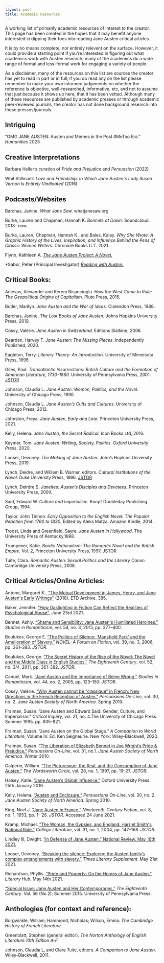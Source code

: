 ```yaml
---
layout: post
title: Academic Resources
---
```


A working list of primarily academic resources of interest to the creator. This page has been created in the hopes that it may benefit anyone interested in dipping their toes into reading Jane Austen critical articles. 

It is by no means complete, nor entirely relevent on the surface. However, it could provide a starting point if you're interested in figuring out what academics work with Austen research; many of the academics do a wide range of formal and less-formal work for engaging a variety of people.

As a disclaimer, many of the resources on this list are sources the creator has yet to read in part or in full; if you do read any on the list please remember to make your own informed judgements on whether the reference is objective, well-researched, informative, etc, and not to assume that just because it shows up here, that it has been vetted. Although many of these resources are published by academic presses or through academic peer-reviewed journals, the creator has not done background research into those presses/journals. 


## Intriguing
“OMG JANE AUSTEN: Austen and Memes in the Post #MeToo Era.” *Humanities* 2023

## Creative Interpretations
Barbara Heller’s curation of *Pride and Prejudice* and *Persuasion* (2022)

Whit Stillman’s *Love and Friendship: In Which Jane Austen's Lady Susan Vernon Is Entirely Vindicated* (2016)

## Podcasts/Websites
Barchas, Janine. *What Jane Saw.* whatjanesaw.org 

Burke, Lauren and Chapman, Hannah K. *Bonnets at Dawn.* Soundcloud. 2018- now.

Burke, Lauren; Chapman, Hannah K., and Bales, Kaley. *Why She Wrote: A Graphic History of the Lives, Inspiration, and Influence Behind the Pens of Classic Women Writers.* Chronicle Books LLT. 2021.  

Flynn, Kathleen A. [*The Jane Austen Project: A Novel.*](https://thejaneaustenproject.com/) 

*Sabor, Peter (Principal Investigator).[*Reading with Austen.*](https://www.readingwithausten.com/)

## Critical Books: 
Anievas, Alexander and Kerem Nisancioglu. *How the West Came to Rule: The Geopolitical 	Origins of Capitalism.* Pluto Press, 2015.


Butler, Marilyn. *Jane Austen and the War of Ideas.* Clarendon Press, 1988. 


Barchas, Janine. *The Lost Books of Jane Austen.* Johns Hopkins University Press, 2019.


Cossy, Valérie. *Jane Austen in Switzerland.* Editions Slatkine, 2006. 


Dearden, Harvey T. *Jane Austen: The Missing Pieces.* Independently Published, 2020. 


Eagleton, Terry. *Literary Theory: An Introduction.* University of Minnesota Press, 1996.


Giles, Paul. *Transatlantic Insurrections: British Culture and the Formation of American Literature, 1730-1860.* University of Pennsylvania Press, 2001. [JSTOR](www.jstor.org/stable/j.ctt3fhtvx)


Johnson, Claudia L. *Jane Austen: Women, Politics, and the Novel.* University of Chicago Press, 	1990. 


Johnson, Claudia L. *Jane Austen’s Cults and Cultures.* University of Chicago Press, 2012. 


Johnston, Freya. *Jane Austen, Early and Late.* Princeton University Press, 2021. 


Kelly, Helena. *Jane Austen, the Secret Radical.* Icon Books Ltd, 2016.


Keymer, Tom. *Jane Austen: Writing, Society, Politics. Oxford University Press*, 2020. 


Looser, Devoney. *The Making of Jane Austen.* John’s Hopkins University Press, 2019.


Lynch, Deidre, and William B. Warner, editors. *Cultural Institutions of the Novel.* Duke University Press, 1996. [JSTOR](www.jstor.org/stable/j.ctv11smf2v)


Lynch, Deirdre S. *Janeites: Austen’s Disciples and Devotees.* Princeton University Press, 2000. 


Said, Edward W. *Culture and Imperialism.* Knopf Doubleday Publishing Group, 1994. 


Taylor, John Tinnon. *Early Opposition to the English Novel: The Popular Reaction from 1760 to 	1830.* Edited by Aleks Matza. Amazon Kindle, 2014. 


Troost, Linda and Greenfield, Sayre. *Jane Austen in Hollywood.* The University Press of Kentucky,1998. 


Trumpener, Katie. *Bardic Nationalism: The Romantic Novel and the British Empire.* Vol. 2, Princeton University Press, 1997. [JSTOR](www.jstor.org/stable/j.ctv182jtdd)


Tuite, Clara. *Romantic Austen: Sexual Politics and the Literary Canon.* Cambridge University Press, 2008. 


## Critical Articles/Online Articles:
Antone, Margaret K., ["The Mutual Development in James, Henry, and Jane Austen's Early Writings"](https://engagedscholarship.csuohio.edu/etdarchive/385) (2010). ETD Archive. 385. 


Baker, Jennifer. [“How Gaslighting in Fiction Can Reflect the Realities of Psychological Abuse"](https://lithub.com/how-gaslighting-in-fiction-can-reflect-the-realities-of-psychological-abuse/), June 23rd 2021.


Bennet, Ashly. [“Shame and Sensibility: Jane Austen's Humiliated Heroines.”](www.jstor.org/stable/43973910) *Studies in Romanticism*, vol. 54, no. 3, 2015, pp. 377–400.


Boulukos, George E. [“The Politics of Silence: ‘Mansfield Park’ and the Amelioration of Slavery.”](www.jstor.org/stable/40267669) *NOVEL: A Forum on Fiction*, vol. 39, no. 3, 2006, pp. 361–383. *JSTOR*. 


Boulukos, George. [“The Secret History of the Rise of the Novel: The Novel and the Middle Class in 	English Studies.”](www.jstor.org/stable/41468153) *The Eighteenth Century*, vol. 52, no. 3/4, 2011, pp. 361–382. *JSTOR*. 


Canuel, Mark. [“Jane Austen and the Importance of Being Wrong.”](www.jstor.org/stable/25601724) *Studies in Romanticism*, vol. 44, no. 2, 2005, pp. 123–150. *JSTOR*.


Cossy, Valérie. [“Why Austen cannot be “classique” in French: New Directions in the French 	Reception of Austen.”](http://www.jasna.org/persuasions/on-line/vol30no2/cossy.html) *Persuasions On-Line*, vol. 30, no. 2. *Jane Austen Society of North America*. Spring 2010. 


Fraiman, Susan. “Jane Austen and Edward Said: Gender, Culture, and Imperialism.” *Critical Inquiry*, 	vol. 21, no. 4.The University of Chicago Press. Summer 1995. pp. 805-821.


Fraiman, Susan. “Jane Austen on the Global Stage.” *A Companion to World Literature*, Volume 	IV.  Ed. Ken Seigneurie.  New York: Wiley-Blackwell, 2020.


Fraiman, Susan. [“The Liberation of Elizabeth Bennet in Joe Wright’s Pride & Prejudice.”](http://www.jasna.org/persuasions/on-line/vol31no1/fraiman.html) *Persuasions On-Line*, vol. 31, no.1. *Jane Austen Society of North America*. Winter 2010. 


Galperin, William. [“The Picturesque, the Real, and the Consumption of Jane Austen.”](www.jstor.org/stable/24042518) *The Wordsworth Circle*, vol. 28, no. 1, 1997, pp. 19–27. *JSTOR*.


Halsey, Katie. [“Jane Austen’s Global Influence.”](https://doi.org/10.1093/acrefore/9780190201098.013.279) Oxford University Press. 25th January 2019. 	


Kelly, Helena. [“Austen and Enclosure.”](http://www.jasna.org/persuasions/on-line/vol30no2/kelly.html ) *Persuasions On-Line*, vol. 30, no. 2. *Jane Austen Society of North America*. Spring 2010. 


King, Noel J. [“Jane Austen in France.”]( www.jstor.org/stable/3044273) *Nineteenth-Century Fiction*, vol. 8, no. 1, 1953, pp. 1–	26. *JSTOR*.  Accessed 24 June 2021. 


Kramp, Michael. [“The Woman, the Gypsies, and England: Harriet Smith's National 	Role.”](www.jstor.org/stable/25115177) *College Literature*, vol. 31, no. 1, 2004, pp. 147–168. *JSTOR*.   


Lindley III, Dwight. [“In Defense of Jane Austen.” National Review. May 16th 2021.](https://www.nationalreview.com/2021/05/in-defense-of-jane-austen/) 


Looser, Devoney. [“Breaking the silence: Exploring the Austen family’s complex entanglements with slavery.”](https://www.the-tls.co.uk/articles/jane-austen-family-slavery-essay-devoney-looser/) *Times Literary Supplement*. May 21st 2021.  


Richardson, Phyllis. [“Pride and Property: On the Homes of Jane Austen.”](https://lithub.com/pride-and-property-on-the-homes-of-jane-austen/ ) *Literary Hub*. May 14th 2021. 


[“Special Issue: Jane Austen and Her Contemporaries.”](https://www.jstor.org/stable/i24573246?refreqid=excelsior%3A329868569d1a3c0c15f8370aefa707d3) *The Eighteenth Century*. Vol. 56 (No.2); Summer 2015. University of Pennsylvania Press. 


## Anthologies (for context and reference): 
Burgwinkle, William; Hammond, Nicholas; Wilson, Emma. *The Cambridge History of French Literature.*

Greenblatt, Stephen (general editor). *The Norton Anthology of English Literature 10th Edition A-F.* 

Johnson, Claudia L, and Clara Tuite, editors. *A Companion to Jane Austen.* Wiley-Blackwell, 2011.

